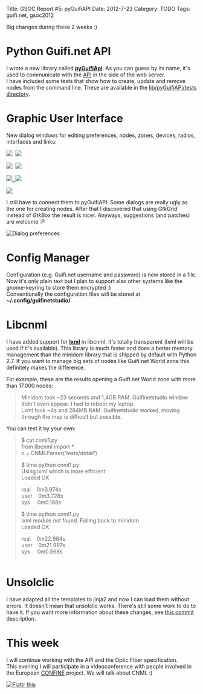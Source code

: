 Title: GSOC Report #5: pyGuifiAPI
Date: 2012-7-23
Category: TODO
Tags: guifi.net, gsoc2012

Big changes during these 2 weeks :)

# Python Guifi.net API

I wrote a new library called [**pyGuifiApi**](http://gitorious.org/guifi-altres/guifinetstudio/blobs/master/lib/pyGuifiAPI/api.py). As you
can guess by its name, it's used to communicate with the [API](http://es.wiki.guifi.net/wiki/API#API) in the side of the web server.  
I have included some tests that show how to create, update and remove nodes from the command line. These are available in the
[lib/pyGuifiAPi/tests directory](http://gitorious.org/guifi-altres/guifinetstudio/trees/master/lib/pyGuifiAPI/tests).

# Graphic User Interface

New dialog windows for editing preferences, nodes, zones, devices, radios, interfaces and links:

[![](/img/pantallazos/guifinetstudio/dialog_createdevice.png)](/img/pantallazos/guifinetstudio/dialog_createdevice.png) 
![](/img/pantallazos/guifinetstudio/dialog_createnode.png)

[![](/img/pantallazos/guifinetstudio/dialog_createradio.png)](/img/pantallazos/guifinetstudio/dialog_createradio.png) 
[![](/img/pantallazos/guifinetstudio/dialog_createzone.png)](/img/pantallazos/guifinetstudio/dialog_createzone.png)

[![](/img/pantallazos/guifinetstudio/dialog_createlink.png)](/img/pantallazos/guifinetstudio/dialog_createlink.png)[ 
![](/img/pantallazos/guifinetstudio/dialog_createinterface.png)](/img/pantallazos/guifinetstudio/dialog_createinterface.png)

[![](/img/pantallazos/guifinetstudio/dialog_preferences.png)](/img/pantallazos/guifinetstudio/dialog_preferences.png)

I still have to connect them to pyGuifiAPI. Some dialogs are really ugly as the one for creating nodes. After that I discovered that using
*GtkGrid* instead of *GtkBox* the result is nicer. Anyways, suggestions (and patches) are welcome :P

![Dialog preferences](/img/pantallazos/guifinetstudio/dialog_preferences.png)

# Config Manager

Configuration (e.g. Guifi.net username and password) is now stored in a file. Now it's only plain text but I plan to support also other
systems like the gnome-keyring to store them encrypted :)  
Conventionally the configuration files will be stored at **~/.config/guifinetstudio/**

# Libcnml

I have added support for **[lxml](http://lxml.de/)** in libcnml. It's totally transparent (lxml will be used if it's available). This
library is much faster and does a better memory management than the minidom library that is shipped by default with Python 2.7. If you want
to manage big sets of nodes like Guifi.net World zone this definitely makes the difference.

For example, these are the results opening a Guifi.net World zone with more than 17.000 nodes:

> Minidom took ~23 seconds and 1,4GB RAM. Guifinetstudio window didn't even appear. I had to reboot my laptop.  
> Lxml took ~4s and 284MB RAM. Guifinetstudio worked, moving through the map is difficult but possible.

You can test it by your own:

> $ cat cnml1.py  
> from libcnml import *  
> c = CNMLParser('tests/detail')
> 
> $ time python cnml1.py  
> Using lxml which is more efficient  
> Loaded OK  
> 
> real    0m3.974s  
> user    0m3.728s  
> sys     0m0.188s  
> 
> $ time python cnml1.py  
> lxml module not found. Falling back to minidom  
> Loaded OK  
> 
> real    0m22.984s  
> user    0m21.997s  
> sys     0m0.868s  
>  

# Unsolclic

I have adapted all the templates to jinja2 and now I can load them without errors. It doesn't mean that unsolclic works. There's still some
work to do to have it. If you want more information about these changes, see [this
commit](http://gitorious.org/guifi-altres/guifinetstudio/commit/fbc22b3b085dc6301d3d9d46fa76e87d1cbd6e2a) description.

# This week

I will continue working with the API and the Optic Fiber specification.  
This evening I will participate in a videoconference with people involved in the European [CONFINE](http://es.wiki.guifi.net/wiki/CONFINE)
project. We will talk about CNML :)

[![Flattr this](http://api.flattr.com/button/flattr-badge-large.png "Flattr this")](http://flattr.com/thing/760912/GSOC-Report-5-pyGuifiAPI)
